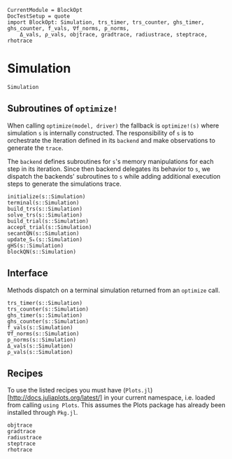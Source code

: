 ```@meta
CurrentModule = BlockOpt
DocTestSetup = quote
import BlockOpt: Simulation, trs_timer, trs_counter, ghs_timer, ghs_counter, f_vals, ∇f_norms, p_norms,
    Δ_vals, ρ_vals, objtrace, gradtrace, radiustrace, steptrace, rhotrace
```

# Simulation

```@docs
Simulation
```

## Subroutines of `optimize!`

When calling `optimize(model, driver)` the fallback is `optimize!(s)` where
simulation `s` is internally constructed. The responsibility of `s` is to orchestrate
the iteration defined in its `backend` and make observations to generate the `trace`.

The `backend` defines subroutines for `s`'s memory manipulations for each step in its
iteration. Since then backend delegates its behavior to `s`, we dispatch the backends' 
subroutines to `s` while adding additional execution steps to generate the simulations trace.



```@docs
initialize(s::Simulation)
terminal(s::Simulation)
build_trs(s::Simulation)
solve_trs(s::Simulation)
build_trial(s::Simulation)
accept_trial(s::Simulation)
secantQN(s::Simulation)
update_Sₖ(s::Simulation)
gHS(s::Simulation)
blockQN(s::Simulation)
```




## Interface

Methods dispatch on a terminal simulation returned from an `optimize` call.

```@docs
trs_timer(s::Simulation)
trs_counter(s::Simulation)
ghs_timer(s::Simulation)
ghs_counter(s::Simulation)
f_vals(s::Simulation)
∇f_norms(s::Simulation)
p_norms(s::Simulation)
Δ_vals(s::Simulation)
ρ_vals(s::Simulation)
```

## Recipes

To use the listed recipes you must have (`Plots.jl`)[http://docs.juliaplots.org/latest/]
in your current namespace, i.e. loaded from calling `using Plots`. This assumes the Plots
package has already been installed through `Pkg.jl`.

```@docs
objtrace
gradtrace
radiustrace
steptrace
rhotrace
```
